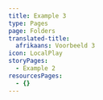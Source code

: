 ```yaml
---
title: Example 3
type: Pages
page: Folders
translated-title:
  afrikaans: Voorbeeld 3
icon: LocalPlay
storyPages:
  - Example 2
resourcesPages:
  - {}
---
```


